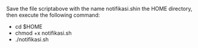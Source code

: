 Save the file scriptabove with the name notifikasi.shin the HOME directory, then execute the following command:
  - cd $HOME
  - chmod +x notifikasi.sh
  - ./notifikasi.sh
